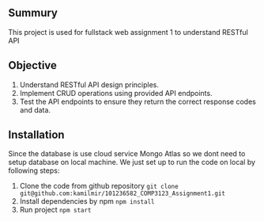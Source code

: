## Summury
This project is used for fullstack web assignment 1 to understand RESTful API

## Objective
1. Understand RESTful API design principles.
2. Implement CRUD operations using provided API endpoints.
3. Test the API endpoints to ensure they return the correct response codes and data.

## Installation
Since the database is use cloud service Mongo Atlas so we dont need to setup database on local machine. We just set up to run the code on local by following steps:
1. Clone the code from github repository `git clone git@github.com:kamilmir/101236582_COMP3123_Assignment1.git`
2. Install dependencies by npm `npm install`
3. Run project `npm start`